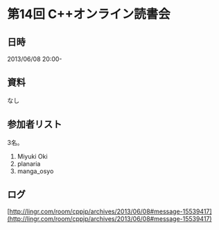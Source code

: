 # 第14回 C++オンライン読書会
## 日時
2013/06/08 20:00-


## 資料
なし


## 参加者リスト
3名。

1. Miyuki Oki
2. planaria
3. manga_osyo


## ログ
[http://lingr.com/room/cppjp/archives/2013/06/08#message-15539417](http://lingr.com/room/cppjp/archives/2013/06/08#message-15539417)

